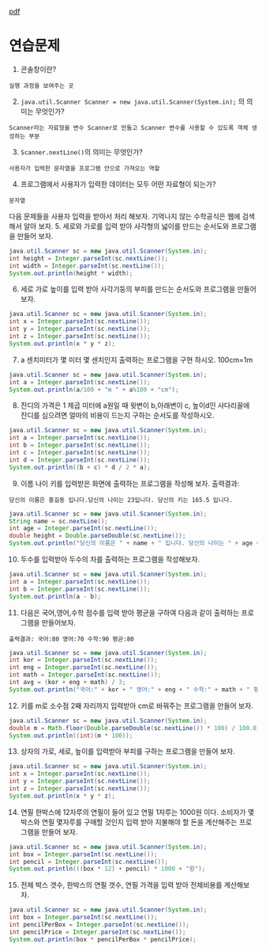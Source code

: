 [pdf](../../pdf/JAVA240812simple148.pdf)
# 연습문제

1. 콘솔창이란?
```
실행 과정을 보여주는 곳
```
2. `java.util.Scanner Scanner = new java.util.Scanner(System.in);` 의 의미는 무엇인가?
```
Scanner라는 자료형을 변수 Scanner로 만들고 Scanner 변수를 사용할 수 있도록 객체 생성하는 부분
```
3. `Scanner.nextLine()`의 의미는 무엇인가?
```
사용자가 입력한 문자열을 프로그램 안으로 가져오는 역할
```
4. 프로그램에서 사용자가 입력한 데이터는 모두 어떤 자료형이 되는가?
```
문자열
```
다음 문제들을 사용자 입력을 받아서 처리 해보자. 기억나지 않는 수학공식은 웹에 검색해서 알아 보자.
5. 세로와 가로를 입력 받아 사각형의 넓이를 만드는 순서도와 프로그램을 만들어 보자.
```java
java.util.Scanner sc = new java.util.Scanner(System.in);
int height = Integer.parseInt(sc.nextLine());
int width = Integer.parseInt(sc.nextLine());
System.out.println(height * width);
```
6. 세로 가로 높이를 입력 받아 사각기둥의 부피를 만드는 순서도와 프로그램을 만들어 보자.
```java
java.util.Scanner sc = new java.util.Scanner(System.in);
int x = Integer.parseInt(sc.nextLine());
int y = Integer.parseInt(sc.nextLine());
int z = Integer.parseInt(sc.nextLine());
System.out.println(x * y * z);
```
7. a 센치미터가 몇 미터 몇 센치인지 출력하는 프로그램을 구현 하시오. 100cm=1m
```java
java.util.Scanner sc = new java.util.Scanner(System.in);
int a = Integer.parseInt(sc.nextLine());
System.out.println(a/100 + "m " + a%100 + "cm");
```
8. 잔디의 가격은 1 제곱 미터에 a원일 때 윗변이 b,아래변이 c, 높이d인 사다리꼴에 잔디를 심으려면 얼마의 비용이 드는지 구하는 순서도를 작성하시오.
```java
java.util.Scanner sc = new java.util.Scanner(System.in);
int a = Integer.parseInt(sc.nextLine());
int b = Integer.parseInt(sc.nextLine());
int c = Integer.parseInt(sc.nextLine());
int d = Integer.parseInt(sc.nextLine());
System.out.println((b + c) * d / 2 * a);
```
9. 이름 나이 키를 입력받은 화면에 출력하는 프로그램을 작성해 보자. 출력결과:
```
당신의 이름은 홍길동 입니다.당신의 나이는 23입니다. 당신의 키는 165.5 입니다.
```
```java
java.util.Scanner sc = new java.util.Scanner(System.in);
String name = sc.nextLine();
int age = Integer.parseInt(sc.nextLine());
double height = Double.parseDouble(sc.nextLine());
System.out.println("당신의 이름은 " + name + " 입니다. 당신의 나이는 " + age + "입니다. 당신의 키는 " + height + " 입니다.")
```
10. 두수를 입력받아 두수의 차를 출력하는 프로그램을 작성해보자.
```java
java.util.Scanner sc = new java.util.Scanner(System.in);
int a = Integer.parseInt(sc.nextLine());
int b = Integer.parseInt(sc.nextLine());
System.out.println(a - b);
```
11. 다음은 국어,영어,수학 점수를 입력 받아 평균을 구하여 다음과 같이 출력하는 프로그램을 만들어보자. 
```
출력결과: 국어:80 영어:70 수학:90 평균:80
```
```java
java.util.Scanner sc = new java.util.Scanner(System.in);
int kor = Integer.parseInt(sc.nextLine());
int eng = Integer.parseInt(sc.nextLine());
int math = Integer.parseInt(sc.nextLine());
int avg = (kor + eng + math) / 3;
System.out.println("국어:" + kor + " 영어:" + eng + " 수학:" + math + " 평균:" +avg);
```
12. 키를 m로 소수점 2째 자리까지 입력받아 cm로 바꿔주는 프로그램을 만들어 보자.
```java
java.util.Scanner sc = new java.util.Scanner(System.in);
double m = Math.floor(Double.parseDouble(sc.nextLine()) * 100) / 100.0;
System.out.println((int)(m * 100));
```
13. 상자의 가로, 세로, 높이를 입력받아 부피를 구하는 프로그램을 만들어 보자.
```java
java.util.Scanner sc = new java.util.Scanner(System.in);
int x = Integer.parseInt(sc.nextLine());
int y = Integer.parseInt(sc.nextLine());
int z = Integer.parseInt(sc.nextLine());
System.out.println(x * y * z);
```
14. 연필 한박스에 12자루의 연필이 들어 있고 연필 1자루는 1000원 이다. 소비자가 몇 박스와 연필 몇자루를 구매할 것인지 입력 받아 지불해야 할 돈을 계산해주는 프로그램을 만들어 보자.
```java
java.util.Scanner sc = new java.util.Scanner(System.in);
int box = Integer.parseInt(sc.nextLine());
int pencil = Integer.parseInt(sc.nextLine());
System.out.println(((box * 12) + pencil) * 1000 + "원");
```
15. 전체 박스 갯수, 한박스의 연필 갯수, 연필 가격을 입력 받아 전체비용를 계산해보자.
```java
java.util.Scanner sc = new java.util.Scanner(System.in);
int box = Integer.parseInt(sc.nextLine());
int pencilPerBox = Integer.parseInt(sc.nextLine());
int pencilPrice = Integer.parseInt(sc.nextLine());
System.out.println(box * pencilPerBox * pencilPrice);
```
